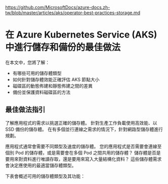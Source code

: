 https://github.com/MicrosoftDocs/azure-docs.zh-tw/blob/master/articles/aks/operator-best-practices-storage.md

# 在 Azure Kubernetes Service (AKS) 中進行儲存和備份的最佳做法



在本文中，您將了解：

* 有哪些可用的儲存體類型
* 如何針對儲存體效能正確評估 AKS 節點大小
* 磁碟區的動態佈建和靜態佈建之間的差異
* 備份並保護資料磁碟區的方法

## 最佳做法指引 

了解應用程式的需求以挑選正確的儲存體。 針對生產工作負載使用高效能、以 SSD 備份的儲存體。 在有多個並行連線之需求的情況下，針對網路型儲存體進行規劃。

應用程式通常會需要不同類型及速度的儲存體。 您的應用程式是否需要會連線至個別 Pod 的儲存體，或是需要會在多個 Pod 之間共用的儲存體？ 儲存體是否是要用來對資料進行唯讀存取，還是要用來寫入大量結構化資料？ 這些儲存體需求會決定應使用的最適當儲存體類型。

下表會概述可用的儲存體類型及其功能：

```


```
